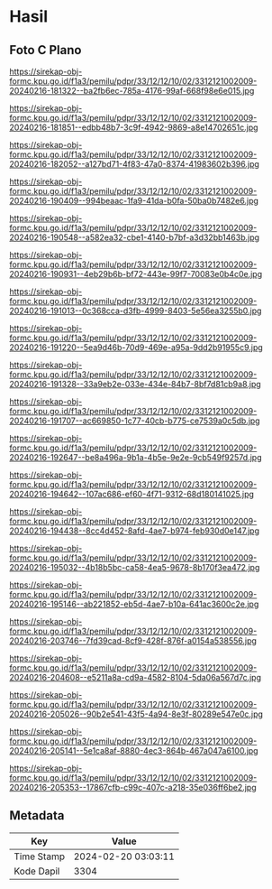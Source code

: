# Hasil

## Foto C Plano

https://sirekap-obj-formc.kpu.go.id/f1a3/pemilu/pdpr/33/12/12/10/02/3312121002009-20240216-181322--ba2fb6ec-785a-4176-99af-668f98e6e015.jpg

https://sirekap-obj-formc.kpu.go.id/f1a3/pemilu/pdpr/33/12/12/10/02/3312121002009-20240216-181851--edbb48b7-3c9f-4942-9869-a8e14702651c.jpg

https://sirekap-obj-formc.kpu.go.id/f1a3/pemilu/pdpr/33/12/12/10/02/3312121002009-20240216-182052--a127bd71-4f83-47a0-8374-41983602b396.jpg

https://sirekap-obj-formc.kpu.go.id/f1a3/pemilu/pdpr/33/12/12/10/02/3312121002009-20240216-190409--994beaac-1fa9-41da-b0fa-50ba0b7482e6.jpg

https://sirekap-obj-formc.kpu.go.id/f1a3/pemilu/pdpr/33/12/12/10/02/3312121002009-20240216-190548--a582ea32-cbe1-4140-b7bf-a3d32bb1463b.jpg

https://sirekap-obj-formc.kpu.go.id/f1a3/pemilu/pdpr/33/12/12/10/02/3312121002009-20240216-190931--4eb29b6b-bf72-443e-99f7-70083e0b4c0e.jpg

https://sirekap-obj-formc.kpu.go.id/f1a3/pemilu/pdpr/33/12/12/10/02/3312121002009-20240216-191013--0c368cca-d3fb-4999-8403-5e56ea3255b0.jpg

https://sirekap-obj-formc.kpu.go.id/f1a3/pemilu/pdpr/33/12/12/10/02/3312121002009-20240216-191220--5ea9d46b-70d9-469e-a95a-9dd2b91955c9.jpg

https://sirekap-obj-formc.kpu.go.id/f1a3/pemilu/pdpr/33/12/12/10/02/3312121002009-20240216-191328--33a9eb2e-033e-434e-84b7-8bf7d81cb9a8.jpg

https://sirekap-obj-formc.kpu.go.id/f1a3/pemilu/pdpr/33/12/12/10/02/3312121002009-20240216-191707--ac669850-1c77-40cb-b775-ce7539a0c5db.jpg

https://sirekap-obj-formc.kpu.go.id/f1a3/pemilu/pdpr/33/12/12/10/02/3312121002009-20240216-192647--be8a496a-9b1a-4b5e-9e2e-9cb549f9257d.jpg

https://sirekap-obj-formc.kpu.go.id/f1a3/pemilu/pdpr/33/12/12/10/02/3312121002009-20240216-194642--107ac686-ef60-4f71-9312-68d180141025.jpg

https://sirekap-obj-formc.kpu.go.id/f1a3/pemilu/pdpr/33/12/12/10/02/3312121002009-20240216-194438--8cc4d452-8afd-4ae7-b974-feb930d0e147.jpg

https://sirekap-obj-formc.kpu.go.id/f1a3/pemilu/pdpr/33/12/12/10/02/3312121002009-20240216-195032--4b18b5bc-ca58-4ea5-9678-8b170f3ea472.jpg

https://sirekap-obj-formc.kpu.go.id/f1a3/pemilu/pdpr/33/12/12/10/02/3312121002009-20240216-195146--ab221852-eb5d-4ae7-b10a-641ac3600c2e.jpg

https://sirekap-obj-formc.kpu.go.id/f1a3/pemilu/pdpr/33/12/12/10/02/3312121002009-20240216-203746--7fd39cad-8cf9-428f-876f-a0154a538556.jpg

https://sirekap-obj-formc.kpu.go.id/f1a3/pemilu/pdpr/33/12/12/10/02/3312121002009-20240216-204608--e5211a8a-cd9a-4582-8104-5da06a567d7c.jpg

https://sirekap-obj-formc.kpu.go.id/f1a3/pemilu/pdpr/33/12/12/10/02/3312121002009-20240216-205026--90b2e541-43f5-4a94-8e3f-80289e547e0c.jpg

https://sirekap-obj-formc.kpu.go.id/f1a3/pemilu/pdpr/33/12/12/10/02/3312121002009-20240216-205141--5e1ca8af-8880-4ec3-864b-467a047a6100.jpg

https://sirekap-obj-formc.kpu.go.id/f1a3/pemilu/pdpr/33/12/12/10/02/3312121002009-20240216-205353--17867cfb-c99c-407c-a218-35e036ff6be2.jpg


## Metadata

| Key        | Value               |
| ---------- | ------------------- |
| Time Stamp | 2024-02-20 03:03:11 |
| Kode Dapil | 3304                |



